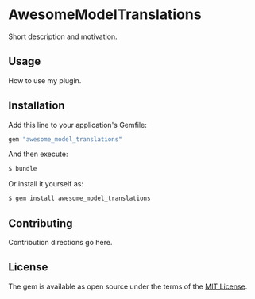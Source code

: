 # AwesomeModelTranslations
Short description and motivation.

## Usage
How to use my plugin.

## Installation
Add this line to your application's Gemfile:

```ruby
gem "awesome_model_translations"
```

And then execute:
```bash
$ bundle
```

Or install it yourself as:
```bash
$ gem install awesome_model_translations
```

## Contributing
Contribution directions go here.

## License
The gem is available as open source under the terms of the [MIT License](https://opensource.org/licenses/MIT).
